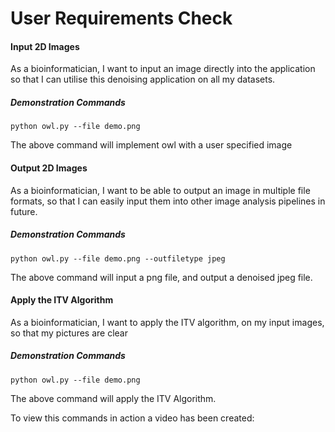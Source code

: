 # User Requirements Check 

#### Input 2D Images 

As a bioinformatician, I want to input an image directly into the application so that I can utilise this denoising application on all my datasets.   

##### Demonstration Commands

`python owl.py --file demo.png`  

The above command will implement owl with a user specified image   

#### Output 2D Images 

As a bioinformatician, I want to be able to output an image in multiple file formats, so that I can easily input them into other image analysis pipelines in future. 

##### Demonstration Commands 
`python owl.py --file demo.png --outfiletype jpeg`   

The above command will input a png file, and output a denoised jpeg file. 

#### Apply the ITV Algorithm 

As a bioinformatician, I want to apply the ITV algorithm, on my input images, so that my pictures are clear 

##### Demonstration Commands
 `python owl.py --file demo.png`  
 
 The above command will apply the ITV Algorithm. 

To view this commands in action a video has been created: 


